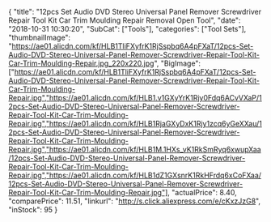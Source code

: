 {
	"title": "12pcs Set Audio DVD Stereo Universal Panel Remover Screwdriver Repair Tool Kit Car Trim Moulding Repair Removal Open Tool",
	"date": "2018-10-31 10:30:20",
	"SubCat": ["Tools"],
	"categories": ["Tool Sets"],
	"thumbnailImage": "https://ae01.alicdn.com/kf/HLB1TliFXyfrK1RjSspbq6A4pFXaT/12pcs-Set-Audio-DVD-Stereo-Universal-Panel-Remover-Screwdriver-Repair-Tool-Kit-Car-Trim-Moulding-Repair.jpg_220x220.jpg",
	"BigImage": ["https://ae01.alicdn.com/kf/HLB1TliFXyfrK1RjSspbq6A4pFXaT/12pcs-Set-Audio-DVD-Stereo-Universal-Panel-Remover-Screwdriver-Repair-Tool-Kit-Car-Trim-Moulding-Repair.jpg","https://ae01.alicdn.com/kf/HLB1.v1GXyYrK1Rjy0Fdq6ACvVXaP/12pcs-Set-Audio-DVD-Stereo-Universal-Panel-Remover-Screwdriver-Repair-Tool-Kit-Car-Trim-Moulding-Repair.jpg","https://ae01.alicdn.com/kf/HLB1RjaGXyDxK1Rjy1zcq6yGeXXau/12pcs-Set-Audio-DVD-Stereo-Universal-Panel-Remover-Screwdriver-Repair-Tool-Kit-Car-Trim-Moulding-Repair.jpg","https://ae01.alicdn.com/kf/HLB1M.1HXs_vK1RkSmRyq6xwupXaa/12pcs-Set-Audio-DVD-Stereo-Universal-Panel-Remover-Screwdriver-Repair-Tool-Kit-Car-Trim-Moulding-Repair.jpg","https://ae01.alicdn.com/kf/HLB1dZ1GXsnrK1RkHFrdq6xCoFXaa/12pcs-Set-Audio-DVD-Stereo-Universal-Panel-Remover-Screwdriver-Repair-Tool-Kit-Car-Trim-Moulding-Repair.jpg"],
	"actualPrice": 8.40,
	"comparePrice": 11.51,
	"linkurl": "http://s.click.aliexpress.com/e/cKxzJzG8",
	"inStock": 95
}
